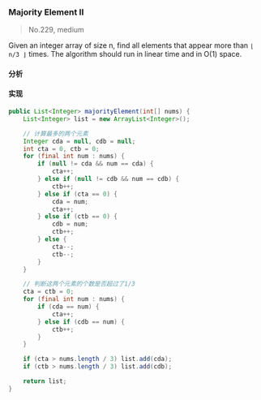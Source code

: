 ### Majority Element II

> No.229, medium

Given an integer array of size n, find all elements that appear more than `⌊ n/3 ⌋` times. The algorithm should run in linear time and in O(1) space.

#### 分析


#### 实现

```java
public List<Integer> majorityElement(int[] nums) {
    List<Integer> list = new ArrayList<Integer>();

    // 计算最多的两个元素
    Integer cda = null, cdb = null;
    int cta = 0, ctb = 0;
    for (final int num : nums) {
        if (null != cda && num == cda) {
            cta++;
        } else if (null != cdb && num == cdb) {
            ctb++;
        } else if (cta == 0) {
            cda = num;
            cta++;
        } else if (ctb == 0) {
            cdb = num;
            ctb++;
        } else {
            cta--;
            ctb--;
        }
    }

    // 判断这两个元素的个数是否超过了1/3
    cta = ctb = 0;
    for (final int num : nums) {
        if (cda == num) {
            cta++;
        } else if (cdb == num) {
            ctb++;
        }
    }

    if (cta > nums.length / 3) list.add(cda);
    if (ctb > nums.length / 3) list.add(cdb);

    return list;
}
```
